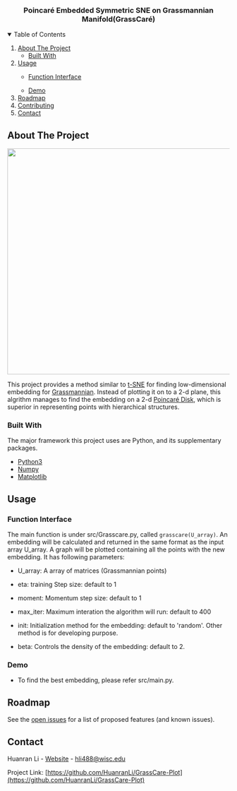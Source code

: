 

<!-- PROJECT LOGO -->
<br />
<p align="center">


  <h3 align="center">Poincar&eacute; Embedded Symmetric SNE on Grassmannian Manifold(GrassCar&eacute)</h3>

</p>




<!-- TABLE OF CONTENTS -->
<details open="open">
  <summary>Table of Contents</summary>
  <ol>
    <li>
      <a href="#about-the-project">About The Project</a>
      <ul>
        <li><a href="#built-with">Built With</a></li>
      </ul>
    </li>
    <li><a href="#usage">Usage</a></li>
      <ul>
           <li><a href="#function-interface">Function Interface</a></li>
      </ul>
      <ul>
           <li><a href="#demo">Demo</a></li>
      </ul>
    <li><a href="#roadmap">Roadmap</a></li>
    <li><a href="#contributing">Contributing</a></li>
    <li><a href="#contact">Contact</a></li>
  </ol>
</details>



<!-- ABOUT THE PROJECT -->
## About The Project
<BODY>
  <IMG SRC="https://github.com/HuanranLi/GrassCare-Plot/blob/main/graph/Optimization%20Process.gif" width="512" height="512">
</BODY>

This project provides a method similar to <a href = 'https://en.wikipedia.org/wiki/T-distributed_stochastic_neighbor_embedding'>t-SNE</a> for finding low-dimensional embedding for <a href = 'https://en.wikipedia.org/wiki/Grassmannian'>Grassmannian</a>. Instead of plotting it on to a 2-d plane, this algrithm manages to find the embedding on a 2-d <a href = 'https://en.wikipedia.org/wiki/Poincar%C3%A9_disk_model'>Poincar&eacute; Disk</a>, which is superior in representing points with hierarchical structures.

### Built With

The major framework this project uses are Python, and its supplementary packages.
* [Python3](https://www.python.org/)
* [Numpy](https://numpy.org/)
* [Matplotlib](https://matplotlib.org/)

## Usage
### Function Interface
<!-- Function Interface -->
 The main function is under src/Grasscare.py, called `grasscare(U_array)`. An embedding will be calculated and returned in the same format as the input array U_array. A graph will be plotted containing all the points with the new embedding. It has following parameters:
  * U_array: A array of matrices (Grassmannian points)

  * eta: training Step size: default to 1
  * moment: Momentum step size: default to 1
  * max_iter: Maximum interation the algorithm will run: default to 400
  * init: Initialization method for the embedding: default to 'random'. Other method is for developing purpose.
  * beta: Controls the density of the embedding: default to 2.



<!-- USAGE EXAMPLES -->
### Demo
* To find the best embedding, please refer src/main.py.
<!-- ROADMAP -->
## Roadmap

See the [open issues](https://github.com/HuanranLi/Poincare-Embedded-Symmetric-SNE/issues) for a list of proposed features (and known issues).




<!-- CONTACT -->
## Contact

Huanran Li - [Website](https://huanranli.github.io/) - hli488@wisc.edu

Project Link: [https://github.com/HuanranLi/GrassCare-Plot](https://github.com/HuanranLi/GrassCare-Plot)
